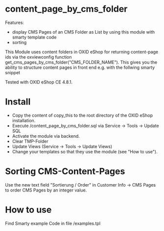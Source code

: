 content_page_by_cms_folder
==========================

Features:
- display CMS Pages of an CMS Folder as List by using this module with smarty template code
- sorting

This Module uses content folders in OXID eShop for returning content-page ids via
the oxviewconfig function get_cms_pages_by_cms_folder("CMS_FOLDER_NAME"). This gives you the
ability to structure content pages in front end e.g. with the follwing smarty snippet

Tested with OXID eShop CE 4.8.1.


Install
==========================
- Copy the content of copy_this to the root directory of the OXID eShop installation.
- Execute /content_page_by_cms_folder.sql via Service -> Tools -> Update SQL
- Activate the module via backend.
- Clear TMP-Folder
- Update Views (Service -> Tools -> Update Views)
- Change your templates so that they use the module (see "How to use").

Sorting CMS-Content-Pages
==========================
Use the new text field "Sortierung / Order" in Customer Info -> CMS Pages to
order CMS Pages by an integer value.

How to use
==========================
Find Smarty example Code in file /examples.tpl